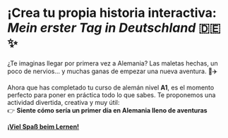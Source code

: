 # ¡Crea tu propia historia interactiva: *Mein erster Tag in Deutschland* 🇩🇪✨

¿Te imaginas llegar por primera vez a Alemania? Las maletas hechas, un poco de nervios... y muchas ganas de empezar una nueva aventura. 🧳✈️

Ahora que has completado tu curso de alemán nivel **A1**, es el momento perfecto para poner en práctica todo lo que sabes. Te proponemos una actividad divertida, creativa y muy útil:  
👉 **Siente cómo sería un primer día en Alemania lleno de aventuras** <a href="/dist/llegada_berlin.html" target="_blank">



**¡Viel Spaß beim Lernen!**

